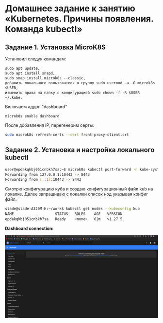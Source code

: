 # Домашнее задание к занятию «Kubernetes. Причины появления. Команда kubectl»

## Задание 1. Установка MicroK8S

Установил следуя командам: 

```
sudo apt update,
sudo apt install snapd,
sudo snap install microk8s --classic,
добавить локального пользователя в группу sudo usermod -a -G microk8s $USER,
изменить права на папку с конфигурацией sudo chown -f -R $USER ~/.kube.
```

Включаем аддон "dashboard"

```
microk8s enable dashboard
```

После добавления IP, перегенерим серты:

```sh
sudo microk8s refresh-certs --cert front-proxy-client.crt
```

## Задание 2. Установка и настройка локального kubectl

```sh
user@epdakqkbj051cnbkh7sa:~$ microk8s kubectl port-forward -n kube-system service/kubernetes-dashboard 10443:443
Forwarding from 127.0.0.1:10443 -> 8443
Forwarding from [::1]:10443 -> 8443

```

Смотрю конфигурацию куба и создаю конфигурационный файл kub на локалке.
Далее запрашиваю с локалки список нод указывая конфиг файл.

```sh
stade@stade-A320M-H:~/work$ kubectl get nodes --kubeconfig kub
NAME                   STATUS   ROLES    AGE   VERSION
epdakqkbj051cnbkh7sa   Ready    <none>   62m   v1.27.5

```

**Dashboard connection:**

![Dashboard connection](../img/dash.png)